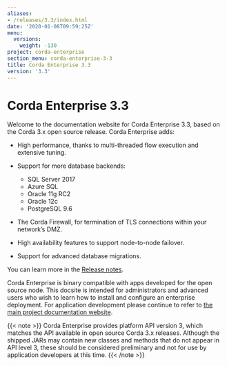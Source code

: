 ```yaml
---
aliases:
- /releases/3.3/index.html
date: '2020-01-08T09:59:25Z'
menu:
  versions:
    weight: -130
project: corda-enterprise
section_menu: corda-enterprise-3-3
title: Corda Enterprise 3.3
version: '3.3'
---
```



# Corda Enterprise 3.3

Welcome to the documentation website for Corda Enterprise 3.3, based on the Corda 3.x open source release. Corda Enterprise adds:


* High performance, thanks to multi-threaded flow execution and extensive tuning.
* Support for more database backends:

    * SQL Server 2017
    * Azure SQL
    * Oracle 11g RC2
    * Oracle 12c
    * PostgreSQL 9.6



* The Corda Firewall, for termination of TLS connections within your network’s DMZ.
* High availability features to support node-to-node failover.
* Support for advanced database migrations.

You can learn more in the [Release notes](release-notes.md).

Corda Enterprise is binary compatible with apps developed for the open source node. This docsite is intended for
administrators and advanced users who wish to learn how to install and configure an enterprise deployment. For
application development please continue to refer to [the main project documentation website](https://docs.corda.net/).

{{< note >}}
Corda Enterprise provides platform API version 3, which matches the API available in open source Corda 3.x releases.
Although the shipped JARs may contain new classes and methods that do not appear in API level 3, these should be considered
preliminary and not for use by application developers at this time.
{{< /note >}}

